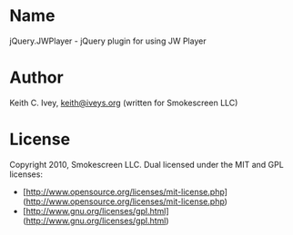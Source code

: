 Name
====

jQuery.JWPlayer - jQuery plugin for using JW Player

Author
======

Keith C. Ivey, keith@iveys.org (written for Smokescreen LLC)

License
=======

Copyright 2010, Smokescreen LLC.
Dual licensed under the MIT and GPL licenses:

* [http://www.opensource.org/licenses/mit-license.php]
  (http://www.opensource.org/licenses/mit-license.php)
* [http://www.gnu.org/licenses/gpl.html]
  (http://www.gnu.org/licenses/gpl.html)
